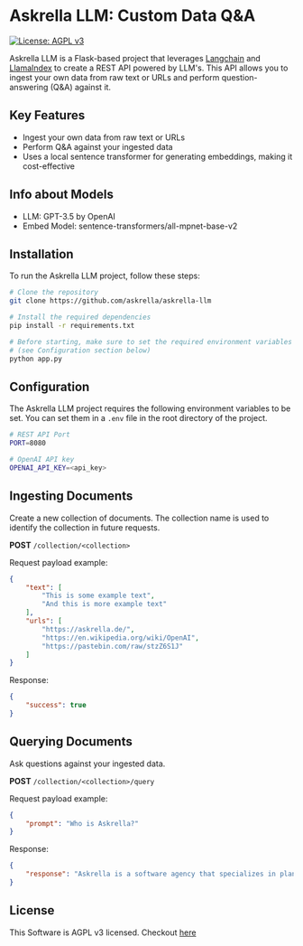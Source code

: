 # Askrella LLM: Custom Data Q&A

[![License: AGPL v3](https://img.shields.io/badge/License-AGPLv3-blue.svg)](https://www.gnu.org/licenses/agpl-3.0)

Askrella LLM is a Flask-based project that leverages [Langchain](https://github.com/hwchase17/langchain) and [LlamaIndex](https://github.com/jerryjliu/llama_index) to create a REST API powered by LLM's. This API allows you to ingest your own data from raw text or URLs and perform question-answering (Q&A) against it.

## Key Features

- Ingest your own data from raw text or URLs
- Perform Q&A against your ingested data
- Uses a local sentence transformer for generating embeddings, making it cost-effective

## Info about Models

- LLM: GPT-3.5 by OpenAI
- Embed Model: sentence-transformers/all-mpnet-base-v2

## Installation

To run the Askrella LLM project, follow these steps:

```bash
# Clone the repository
git clone https://github.com/askrella/askrella-llm

# Install the required dependencies
pip install -r requirements.txt

# Before starting, make sure to set the required environment variables
# (see Configuration section below)
python app.py
```

## Configuration

The Askrella LLM project requires the following environment variables to be set. You can set them in a `.env` file in the root directory of the project.

```bash
# REST API Port
PORT=8080

# OpenAI API key
OPENAI_API_KEY=<api_key>
```

## Ingesting Documents

Create a new collection of documents. The collection name is used to identify the collection in future requests.

**POST** `/collection/<collection>`

Request payload example:

```json
{
    "text": [
        "This is some example text",
        "And this is more example text"
    ],
    "urls": [
        "https://askrella.de/",
        "https://en.wikipedia.org/wiki/OpenAI",
        "https://pastebin.com/raw/stzZ6S1J"
    ]
}
```

Response:

```json
{
    "success": true
}
```

## Querying Documents

Ask questions against your ingested data.

**POST** `/collection/<collection>/query`

Request payload example:

```json
{
    "prompt": "Who is Askrella?"
}
```

Response:

```json
{
    "response": "Askrella is a software agency that specializes in planning and developing cloud projects, offering tailored solutions and captivating web design using React.js, Node.js, Flutter, and Golang. They focus on the leading cloud platform, Amazon AWS, to ensure robust and scalable solutions for their clients. Askrella was founded in December 2022 by Steven Hornbogen, Stanislav Hetzel, and Paul Seebach. Their team of skilled professionals provides comprehensive support throughout the entire project lifecycle, including project planning, wireframe and mockup creation, quality assurance testing, deployment, and ongoing maintenance."
}
```
## License
This Software is AGPL v3 licensed. Checkout [here](LICENSE)
